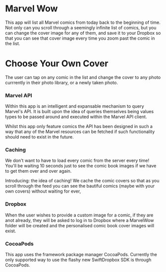 # Marvel Wow

This app will list all Marvel comics from today back to the beginning of time.
Not only can you scroll through a seemingly infinite list of comics, but you
can change the cover image for any of them, and save it to your Dropbox so that
you can see that cover image every time you zoom past the comic in the list.

# Choose Your Own Cover

The user can tap on any comic in the list and change the cover to any photo 
currrently in their photo library, or a newly taken photo.

### Marvel API

Within this app is an intelligent and expansable mechanism to query Marvel's
API. It is built upon the idea of queries themselves being values types to be
passed around and executed within the Marvel API client.

Whilst this app only feature comics the API has been designed in such a way
that any of the Marvel resources can be fetched if such functionality should
need to exist in the future.

### Caching

We don't want to have to load every comic from the server every time! You'll be
waiting 10 seconds just to see the comic book images if we have to get them
over and over again.

Introducing: the idea of caching! We cache the comic covers so that as you
scroll through the feed you can see the bautiful comics (maybe with your own
covers) without waiting for ever,

### Dropbox

When the user wishes to provide a custom image for a comic, if they are anot
already, they will be asked to log in to Dropbox where a MarvelWow folder will
be created and the personalised comic book cover images will exist.

### CocoaPods

This app uses the framework package manager CocoaPods. Currently the only 
supported way to use the flashy new SwiftDropbox SDK is through CocoaPods.
